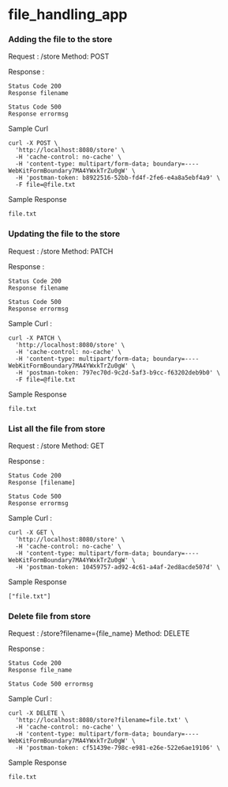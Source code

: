 # file_handling_app


### Adding the file to the store 

Request : /store
Method: POST

Response :
```
Status Code 200 
Response filename
```
```
Status Code 500
Response errormsg
```

Sample Curl 

```
curl -X POST \
  'http://localhost:8080/store' \
  -H 'cache-control: no-cache' \
  -H 'content-type: multipart/form-data; boundary=----WebKitFormBoundary7MA4YWxkTrZu0gW' \
  -H 'postman-token: b8922516-52bb-fd4f-2fe6-e4a8a5ebf4a9' \
  -F file=@file.txt
```

Sample Response 

```
file.txt
```

### Updating the file to the store 

Request : /store
Method: PATCH

Response :
```
Status Code 200 
Response filename
```
```
Status Code 500 
Response errormsg
```


Sample Curl :

```
curl -X PATCH \
  'http://localhost:8080/store' \
  -H 'cache-control: no-cache' \
  -H 'content-type: multipart/form-data; boundary=----WebKitFormBoundary7MA4YWxkTrZu0gW' \
  -H 'postman-token: 797ec70d-9c2d-5af3-b9cc-f63202deb9b0' \
  -F file=@file.txt
```

Sample Response 

```
file.txt
```

### List all the file from store 

Request : /store
Method: GET

Response :

```
Status Code 200 
Response [filename]
```

```
Status Code 500 
Response errormsg
```


Sample Curl :
```
curl -X GET \
  'http://localhost:8080/store' \
  -H 'cache-control: no-cache' \
  -H 'content-type: multipart/form-data; boundary=----WebKitFormBoundary7MA4YWxkTrZu0gW' \
  -H 'postman-token: 10459757-ad92-4c61-a4af-2ed8acde507d' \
```

Sample Response 

```
["file.txt"]
```

### Delete file from store

Request : /store?filename={file_name}
Method: DELETE

Response :
```
Status Code 200 
Response file_name
```
```
Status Code 500 errormsg
```

Sample Curl :

```
curl -X DELETE \
  'http://localhost:8080/store?filename=file.txt' \
  -H 'cache-control: no-cache' \
  -H 'content-type: multipart/form-data; boundary=----WebKitFormBoundary7MA4YWxkTrZu0gW' \
  -H 'postman-token: cf51439e-798c-e981-e26e-522e6ae19106' \
```


Sample Response 
```
file.txt
```
